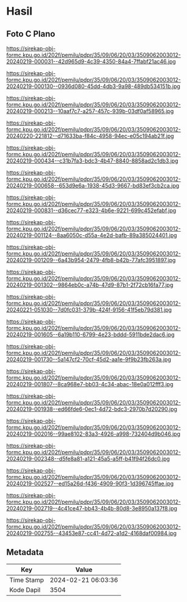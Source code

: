 # Hasil

## Foto C Plano

https://sirekap-obj-formc.kpu.go.id/202f/pemilu/pdpr/35/09/06/20/03/3509062003012-20240219-000031--42d965d9-4c39-4350-84a4-7ffabf21ac46.jpg

https://sirekap-obj-formc.kpu.go.id/202f/pemilu/pdpr/35/09/06/20/03/3509062003012-20240219-000130--0936d080-45dd-4db3-9a98-489db534151b.jpg

https://sirekap-obj-formc.kpu.go.id/202f/pemilu/pdpr/35/09/06/20/03/3509062003012-20240219-000213--10aaf7c7-a257-457c-939b-03df0af58965.jpg

https://sirekap-obj-formc.kpu.go.id/202f/pemilu/pdpr/35/09/06/20/03/3509062003012-20240220-221812--d71633ba-f84c-4958-94ec-e05c194ab21f.jpg

https://sirekap-obj-formc.kpu.go.id/202f/pemilu/pdpr/35/09/06/20/03/3509062003012-20240219-000434--c31b7fa3-bdc3-4b47-8840-8858ad2c1db3.jpg

https://sirekap-obj-formc.kpu.go.id/202f/pemilu/pdpr/35/09/06/20/03/3509062003012-20240219-000658--653d9e6a-1938-45d3-9667-bd83ef3cb2ca.jpg

https://sirekap-obj-formc.kpu.go.id/202f/pemilu/pdpr/35/09/06/20/03/3509062003012-20240219-000831--d36cec77-e323-4b6e-9221-699c452efabf.jpg

https://sirekap-obj-formc.kpu.go.id/202f/pemilu/pdpr/35/09/06/20/03/3509062003012-20240219-001124--8aa6050c-d55a-4e2d-bafb-89a385024401.jpg

https://sirekap-obj-formc.kpu.go.id/202f/pemilu/pdpr/35/09/06/20/03/3509062003012-20240219-001209--6a43b954-2479-4fb8-b42b-77afc3951897.jpg

https://sirekap-obj-formc.kpu.go.id/202f/pemilu/pdpr/35/09/06/20/03/3509062003012-20240219-001302--9864eb0c-a74b-47d9-87b1-2f72cb16fa77.jpg

https://sirekap-obj-formc.kpu.go.id/202f/pemilu/pdpr/35/09/06/20/03/3509062003012-20240221-051030--7d0fc031-379b-424f-9156-41f5eb79d381.jpg

https://sirekap-obj-formc.kpu.go.id/202f/pemilu/pdpr/35/09/06/20/03/3509062003012-20240219-001605--6a19b110-6799-4e23-bddd-5911bde2dac6.jpg

https://sirekap-obj-formc.kpu.go.id/202f/pemilu/pdpr/35/09/06/20/03/3509062003012-20240219-001730--5a147cf2-70cf-45d2-aa1e-9f9b23fb263a.jpg

https://sirekap-obj-formc.kpu.go.id/202f/pemilu/pdpr/35/09/06/20/03/3509062003012-20240219-001807--8ca968e7-bb03-4c34-abac-18e0a012fff3.jpg

https://sirekap-obj-formc.kpu.go.id/202f/pemilu/pdpr/35/09/06/20/03/3509062003012-20240219-001938--ed66fde6-0ec1-4d72-bdc3-2970b7d20290.jpg

https://sirekap-obj-formc.kpu.go.id/202f/pemilu/pdpr/35/09/06/20/03/3509062003012-20240219-002016--99ae8102-83a3-4926-a998-732404d9b046.jpg

https://sirekap-obj-formc.kpu.go.id/202f/pemilu/pdpr/35/09/06/20/03/3509062003012-20240219-002348--d5fe8a81-a121-45a5-a5ff-b41f94f26dc0.jpg

https://sirekap-obj-formc.kpu.go.id/202f/pemilu/pdpr/35/09/06/20/03/3509062003012-20240219-002527--ed15a26d-f436-4909-90f3-1d396745ffae.jpg

https://sirekap-obj-formc.kpu.go.id/202f/pemilu/pdpr/35/09/06/20/03/3509062003012-20240219-002719--4c41ce47-bb43-4b4b-80d8-3e8950a137f8.jpg

https://sirekap-obj-formc.kpu.go.id/202f/pemilu/pdpr/35/09/06/20/03/3509062003012-20240219-002755--43453e87-cc41-4d72-a1d2-4168daf00984.jpg


## Metadata

| Key        | Value               |
| ---------- | ------------------- |
| Time Stamp | 2024-02-21 06:03:36 |
| Kode Dapil | 3504                |



